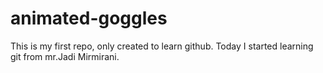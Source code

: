 # animated-goggles
This is my first repo, only created to learn github.
Today I started learning git from mr.Jadi Mirmirani.
